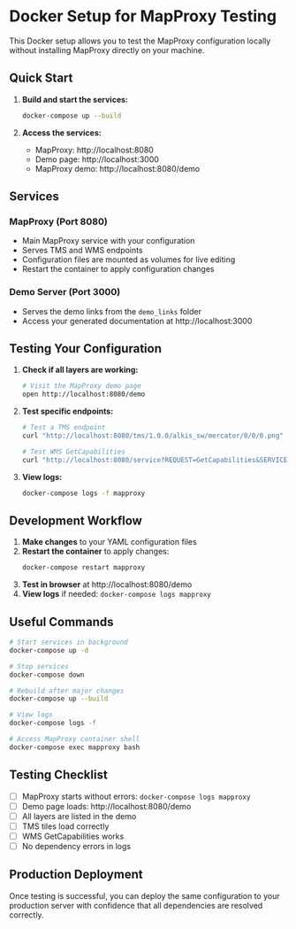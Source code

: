 # Docker Setup for MapProxy Testing

This Docker setup allows you to test the MapProxy configuration locally without installing MapProxy directly on your machine.

## Quick Start

1. **Build and start the services:**
   ```bash
   docker-compose up --build
   ```

2. **Access the services:**
   - MapProxy: http://localhost:8080
   - Demo page: http://localhost:3000
   - MapProxy demo: http://localhost:8080/demo

## Services

### MapProxy (Port 8080)
- Main MapProxy service with your configuration
- Serves TMS and WMS endpoints
- Configuration files are mounted as volumes for live editing
- Restart the container to apply configuration changes

### Demo Server (Port 3000)
- Serves the demo links from the `demo_links` folder
- Access your generated documentation at http://localhost:3000

## Testing Your Configuration

1. **Check if all layers are working:**
   ```bash
   # Visit the MapProxy demo page
   open http://localhost:8080/demo
   ```

2. **Test specific endpoints:**
   ```bash
   # Test a TMS endpoint
   curl "http://localhost:8080/tms/1.0.0/alkis_sw/mercator/0/0/0.png"
   
   # Test WMS GetCapabilities
   curl "http://localhost:8080/service?REQUEST=GetCapabilities&SERVICE=WMS"
   ```

3. **View logs:**
   ```bash
   docker-compose logs -f mapproxy
   ```

## Development Workflow

1. **Make changes** to your YAML configuration files
2. **Restart the container** to apply changes:
   ```bash
   docker-compose restart mapproxy
   ```
3. **Test in browser** at http://localhost:8080/demo
4. **View logs** if needed: `docker-compose logs mapproxy`

## Useful Commands

```bash
# Start services in background
docker-compose up -d

# Stop services
docker-compose down

# Rebuild after major changes
docker-compose up --build

# View logs
docker-compose logs -f

# Access MapProxy container shell
docker-compose exec mapproxy bash
```

## Testing Checklist

- [ ] MapProxy starts without errors: `docker-compose logs mapproxy`
- [ ] Demo page loads: http://localhost:8080/demo
- [ ] All layers are listed in the demo
- [ ] TMS tiles load correctly
- [ ] WMS GetCapabilities works
- [ ] No dependency errors in logs

## Production Deployment

Once testing is successful, you can deploy the same configuration to your production server with confidence that all dependencies are resolved correctly.
